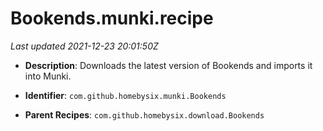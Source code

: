 # Bookends.munki.recipe

_Last updated 2021-12-23 20:01:50Z_

- **Description**: Downloads the latest version of Bookends and imports it into Munki.

- **Identifier**: `com.github.homebysix.munki.Bookends`

- **Parent Recipes**: `com.github.homebysix.download.Bookends`
